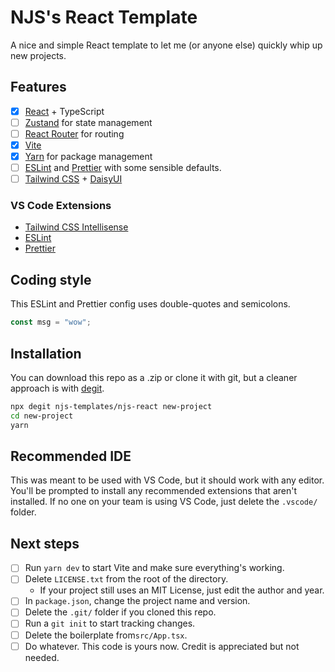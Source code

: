 # NJS's React Template

A nice and simple React template to let me (or anyone else) quickly whip up new projects.

## Features

-   [x] [React](https://reactjs.org/) + TypeScript
-   [ ] [Zustand](https://github.com/pmndrs/zustand) for state management
-   [ ] [React Router](https://reactrouter.com/en/main) for routing
-   [x] [Vite](https://vitejs.dev/)
-   [x] [Yarn](https://yarnpkg.com/) for package management
-   [ ] [ESLint](https://eslint.org/) and [Prettier](https://prettier.io/) with some sensible defaults.
-   [ ] [Tailwind CSS](https://tailwindcss.com/) + [DaisyUI](https://daisyui.com/)

### VS Code Extensions

-   [Tailwind CSS Intellisense](https://marketplace.visualstudio.com/items?itemName=bradlc.vscode-tailwindcss)
-   [ESLint](https://marketplace.visualstudio.com/items?itemName=dbaeumer.vscode-eslint)
-   [Prettier](https://marketplace.visualstudio.com/items?itemName=esbenp.prettier-vscode)

## Coding style

This ESLint and Prettier config uses double-quotes and semicolons.

```ts
const msg = "wow";
```

## Installation

You can download this repo as a .zip or clone it with git,
but a cleaner approach is with [degit](https://github.com/Rich-Harris/degit).

```bash
npx degit njs-templates/njs-react new-project
cd new-project
yarn
```

## Recommended IDE

This was meant to be used with VS Code, but it should work with any editor.
You'll be prompted to install any recommended extensions that aren't installed.
If no one on your team is using VS Code, just delete the `.vscode/` folder.

## Next steps

-   [ ] Run `yarn dev` to start Vite and make sure everything's working.
-   [ ] Delete `LICENSE.txt` from the root of the directory.
    -   If your project still uses an MIT License, just edit the author and year.
-   [ ] In `package.json`, change the project name and version.
-   [ ] Delete the `.git/` folder if you cloned this repo.
-   [ ] Run a `git init` to start tracking changes.
-   [ ] Delete the boilerplate from`src/App.tsx`.
-   [ ] Do whatever. This code is yours now. Credit is appreciated but not needed.
